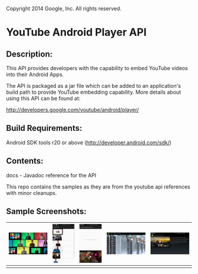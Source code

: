 Copyright 2014 Google, Inc. All rights reserved.

YouTube Android Player API
==========================

Description:
-------------------

This API provides developers with the capability to embed YouTube videos into
their Android Apps.

The API is packaged as a jar file which can be added to an application's
build path to provide YouTube embedding capability. More details about using
this API can be found at:

  http://developers.google.com/youtube/android/player/


Build Requirements:
-------------------

Android SDK tools r20 or above (http://developer.android.com/sdk/)


Contents:
---------
docs - Javadoc reference for the API

This repo contains the samples as they are from the youtube api references
with minor cleanups.

Sample Screenshots:
----------

| [![Screen1](screenshots/1art.png)]()  | [![Screen2](screenshots/2art.png)]() | [![Screen3](screenshots/3art.png)]() |[![Screen4](screenshots/4art.png)]() |[![Screen5](screenshots/5art.png)]() |
|:---:|:---:|:---:|:---:|:---:|
| |  |  |  | |
